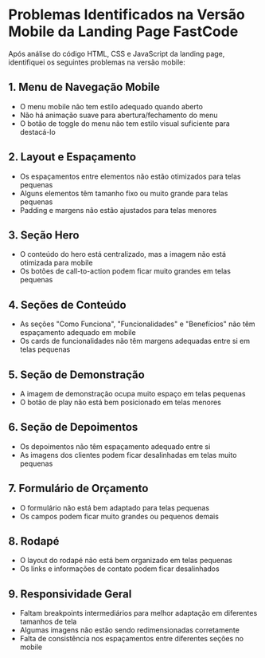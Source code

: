 # Problemas Identificados na Versão Mobile da Landing Page FastCode

Após análise do código HTML, CSS e JavaScript da landing page, identifiquei os seguintes problemas na versão mobile:

## 1. Menu de Navegação Mobile
- O menu mobile não tem estilo adequado quando aberto
- Não há animação suave para abertura/fechamento do menu
- O botão de toggle do menu não tem estilo visual suficiente para destacá-lo

## 2. Layout e Espaçamento
- Os espaçamentos entre elementos não estão otimizados para telas pequenas
- Alguns elementos têm tamanho fixo ou muito grande para telas pequenas
- Padding e margens não estão ajustados para telas menores

## 3. Seção Hero
- O conteúdo do hero está centralizado, mas a imagem não está otimizada para mobile
- Os botões de call-to-action podem ficar muito grandes em telas pequenas

## 4. Seções de Conteúdo
- As seções "Como Funciona", "Funcionalidades" e "Benefícios" não têm espaçamento adequado em mobile
- Os cards de funcionalidades não têm margens adequadas entre si em telas pequenas

## 5. Seção de Demonstração
- A imagem de demonstração ocupa muito espaço em telas pequenas
- O botão de play não está bem posicionado em telas menores

## 6. Seção de Depoimentos
- Os depoimentos não têm espaçamento adequado entre si
- As imagens dos clientes podem ficar desalinhadas em telas muito pequenas

## 7. Formulário de Orçamento
- O formulário não está bem adaptado para telas pequenas
- Os campos podem ficar muito grandes ou pequenos demais

## 8. Rodapé
- O layout do rodapé não está bem organizado em telas pequenas
- Os links e informações de contato podem ficar desalinhados

## 9. Responsividade Geral
- Faltam breakpoints intermediários para melhor adaptação em diferentes tamanhos de tela
- Algumas imagens não estão sendo redimensionadas corretamente
- Falta de consistência nos espaçamentos entre diferentes seções no mobile

